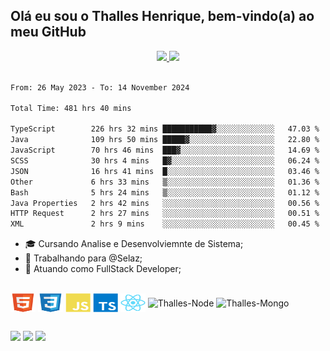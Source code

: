 ## Olá eu sou o Thalles Henrique, bem-vindo(a) ao meu GitHub

<div align="center">
  <a href="https://github.com/Thalles-HsA">
  <img height="180em" src="https://github-readme-stats.vercel.app/api?username=Thalles-HsA&show_icons=true&theme=radical&include_all_commits=true&count_private=true"/>
  <img height="180em" src="https://github-readme-stats.vercel.app/api/top-langs/?username=Thalles-HsA&exclude_repo=github-readme-stats,Pong,Freeway-JS&langs_count=5&theme=radical"/>
</div><br>
  
  <!--START_SECTION:waka-->

```txt
From: 26 May 2023 - To: 14 November 2024

Total Time: 481 hrs 40 mins

TypeScript        226 hrs 32 mins ███████████▓░░░░░░░░░░░░░   47.03 %
Java              109 hrs 50 mins █████▓░░░░░░░░░░░░░░░░░░░   22.80 %
JavaScript        70 hrs 46 mins  ███▓░░░░░░░░░░░░░░░░░░░░░   14.69 %
SCSS              30 hrs 4 mins   █▓░░░░░░░░░░░░░░░░░░░░░░░   06.24 %
JSON              16 hrs 41 mins  █░░░░░░░░░░░░░░░░░░░░░░░░   03.46 %
Other             6 hrs 33 mins   ▒░░░░░░░░░░░░░░░░░░░░░░░░   01.36 %
Bash              5 hrs 24 mins   ▒░░░░░░░░░░░░░░░░░░░░░░░░   01.12 %
Java Properties   2 hrs 42 mins   ░░░░░░░░░░░░░░░░░░░░░░░░░   00.56 %
HTTP Request      2 hrs 27 mins   ░░░░░░░░░░░░░░░░░░░░░░░░░   00.51 %
XML               2 hrs 9 mins    ░░░░░░░░░░░░░░░░░░░░░░░░░   00.45 %
```

<!--END_SECTION:waka-->

  - 🎓 Cursando Analise e Desenvolviemnte de Sistema;
  - 🌱 Trabalhando para @Selaz;
  - 🎯 Atuando como FullStack Developer;
 
<div style="display: inline_block"><br>
  <img align="center" alt="Thalles-HTML" height="30" width="40" src="https://raw.githubusercontent.com/devicons/devicon/master/icons/html5/html5-original.svg">
  <img align="center" alt="Thalles-CSS" height="30" width="40" src="https://raw.githubusercontent.com/devicons/devicon/master/icons/css3/css3-original.svg">
  <img align="center" alt="Thalles-Js" height="30" width="40" src="https://raw.githubusercontent.com/devicons/devicon/master/icons/javascript/javascript-plain.svg">
  <img align="center" alt="Thalles-Ts" height="30" width="40" src="https://raw.githubusercontent.com/devicons/devicon/master/icons/typescript/typescript-plain.svg">
  <img align="center" alt="Thalles-React" height="30" width="40" src="https://raw.githubusercontent.com/devicons/devicon/master/icons/react/react-original.svg">
  <img align="center" alt="Thalles-Node" height="30" width="40" src="https://cdn.jsdelivr.net/gh/devicons/devicon/icons/nodejs/nodejs-original.svg" />
  <img align="center" alt="Thalles-Mongo" height="30" width="40" src="https://cdn.jsdelivr.net/gh/devicons/devicon/icons/mongodb/mongodb-original.svg" />
  
</div>

 ##
  
<div>
  <a href="https://www.linkedin.com/in/thalles-hsa" target="_blank"><img src="https://img.shields.io/badge/-LinkedIn-%230077B5?style=for-the-badge&logo=linkedin&logoColor=white" target="_blank"></a> 
  <a href="https://instagram.com/thalleshsa" target="_blank"><img src="https://img.shields.io/badge/-Instagram-%23E4405F?style=for-the-badge&logo=instagram&logoColor=white" target="_blank"></a>
  <a href = "mailto:thsa.henrique@gmail.com"><img src="https://img.shields.io/badge/-Gmail-%23333?style=for-the-badge&logo=gmail&logoColor=white" target="_blank"></a>
   
</div>
